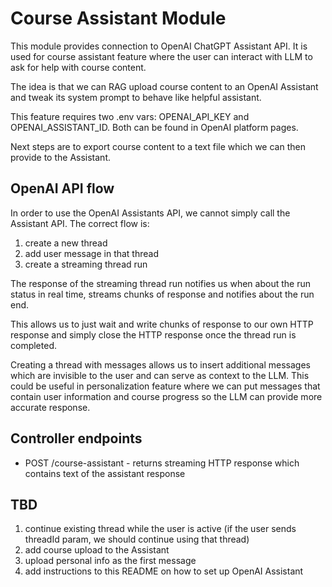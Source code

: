 # Course Assistant Module

This module provides connection to OpenAI ChatGPT Assistant API. It is used for
course assistant feature where the user can interact with LLM to ask for help
with course content.

The idea is that we can RAG upload course content to an OpenAI Assistant and
tweak its system prompt to behave like helpful assistant.

This feature requires two .env vars: OPENAI_API_KEY and OPENAI_ASSISTANT_ID.
Both can be found in OpenAI platform pages.

Next steps are to export course content to a text file which we can then provide
to the Assistant.

## OpenAI API flow

In order to use the OpenAI Assistants API, we cannot simply call the Assistant
API.
The correct flow is:
1. create a new thread
2. add user message in that thread
3. create a streaming thread run

The response of the streaming thread run notifies us when about the run status
in real time, streams chunks of response and notifies about the run end.

This allows us to just wait and write chunks of response to our own HTTP response
and simply close the HTTP response once the thread run is completed.

Creating a thread with messages allows us to insert additional messages which are
invisible to the user and can serve as context to the LLM. This could be useful
in personalization feature where we can put messages that contain user information
and course progress so the LLM can provide more accurate response.

## Controller endpoints

- POST /course-assistant - returns streaming HTTP response which contains text
of the assistant response


## TBD

1. continue existing thread while the user is active (if the user sends threadId
param, we should continue using that thread)
2. add course upload to the Assistant
3. upload personal info as the first message
4. add instructions to this README on how to set up OpenAI Assistant
